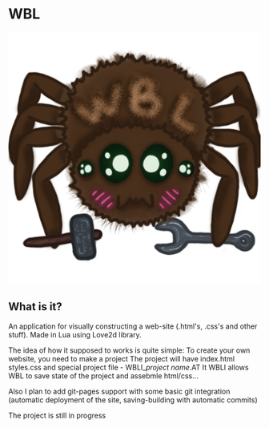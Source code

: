 # WBL
![WBL_LOGO](ico/wbl_webby.png)
## What is it?
An application for visually constructing a web-site (.html's, .css's and other stuff).
Made in Lua using Love2d library.

The idea of how it supposed to works is quite simple:
To create your own website, you need to make a project
The project will have index.html styles.css and special project file - WBLI_*project name*.AT
It WBLI allows WBL to save state of the project and assebmle html/css...

Also I plan to add git-pages support with some basic git integration (automatic deployment of the site, saving-building with automatic commits)

The project is still in progress
